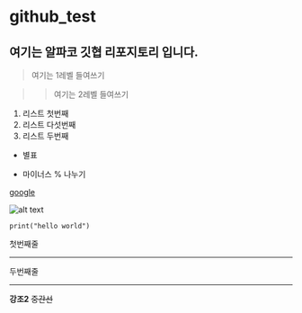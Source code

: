 # github_test



## 여기는 알파코 깃협 리포지토리 입니다.

>여기는 1레벨 들여쓰기

>>여기는 2레벨 들여쓰기

1. 리스트 첫번째
2. 리스트 다섯번째
3. 리스트 두번째

* 별표
- 마이너스
% 나누기

[google](https://google.com)

![alt text](http://image.genie.co.kr/Y/IMAGE/IMG_ARTIST/042/307/533/42307533_1648619342567_27_600x600.JPG)

```
print("hello world")
```


첫번째줄
***
두번째줄
- - -

**강조2**
~~중간선~~

